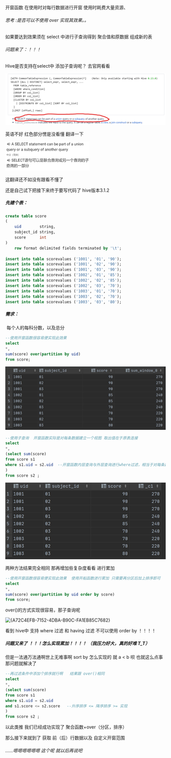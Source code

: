 开窗函数 在使用时对每行数据进行开窗 使用时耗费大量资源、

###### 思考   :是否可以不使用 over 实现其效果。。

如果要达到效果须在 select 中进行子查询得到 聚合值和原数据 组成新的表

###### 问题来了：！！！

Hive是否支持在select中 添加子查询呢？
去官网看看

![hive_select_subquery](.\image\hive_select_subquery.png)

英语不好 红色部分愣是没看懂 翻译一下

<img src=".\image\translate.png" alt="translate.png" style="zoom:33%;" />

这翻译还不如没有跟看不懂了  

还是自己试下把接下来终于要写代码了   hive版本3.1.2

##### 先建个表：

```sql
create table score
(
    uid        string,
    subject_id string,
    score      int
)
    row format delimited fields terminated by '\t';

insert into table scorevalues ('1001', '01', '90');
insert into table scorevalues ('1001', '02', '90');
insert into table scorevalues ('1001', '03', '90');
insert into table scorevalues ('1002', '01', '85');
insert into table scorevalues ('1002', '02', '85');
insert into table scorevalues ('1002', '03', '70');
insert into table scorevalues ('1003', '01', '70');
insert into table scorevalues ('1003', '02', '70');
insert into table scorevalues ('1003', '03', '80');
```

##### 需求：

​      每个人的每科分数，以及总分

```sql
--使用开窗函数很容易便实现此效果
select
*,
sum(score) over(partition by uid)
from score;
```

![resTable1](.\image\resTable1.png)

```sql
--使用子查询  开窗函数实际是对每条数据建立一个视图 取出值在于原表连接
select
*,
(select sum(score)
from score s1
where s1.uid = s2.uid  --开窗函数内层查询与外层查询进行where过滤，相当于对每条数据按照uid 分组再求聚合值
)
from score s2 ;

```

![resTable](.\image\resTable.png)



两种方法结果完全相同 那再增加些复杂度看看  进行累加  

```sql
--使用开窗函数很容易便实现此效果  使用开船函数进行累加 只需要再分区后加上排序即可
select
*,
sum(score) over(partition by uid order by score)
from score;
```

over()的方式实现很容易，那子查询呢

![{A72C4EFB-7152-4DBA-B90C-FA1EB85C7682}](.\image\{A72C4EFB-7152-4DBA-B90C-FA1EB85C7682}.png)

看到 hive中 支持 where 过滤 和 having 过滤  不可以使用 order by ！！！！

##### 问题又来了 ！！！怎么实现累加！！！！ （我压力好大，真的好难 T_T）

但是一法通万法通啊世上无难事啊  sort by 怎么实现的  就 a < b 呗 也就这么点事 那问题就解决了



```sql
--再过滤条件中添加个排序就行啊   结果跟 over()相同
select
*,
(select sum(score)
from score s1
where s1.uid = s2.uid
and s1.score <= s2.score   --升序排序 <= 降序排序 >= 实现
)
from score s2 ;
```



以此类推 我们已经成功实现了 聚合函数+over（分区，排序）  

那么接下来就到了 获取 前（后）行数据以及 自定义开窗范围 

###### ……嗯嗯嗯嗯嗯嗯 这个呢  就以后再说吧  